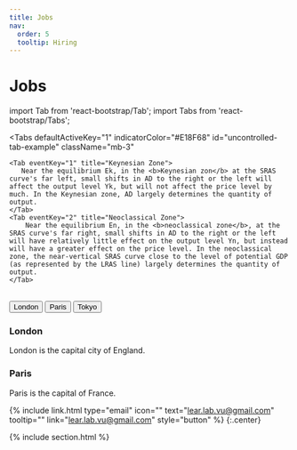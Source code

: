 ```yaml
---
title: Jobs
nav:
  order: 5
  tooltip: Hiring
---
```


# <i class="fas fa-envelope"></i>Jobs

import Tab from 'react-bootstrap/Tab';
import Tabs from 'react-bootstrap/Tabs';


<Tabs
    defaultActiveKey="1"
    indicatorColor="#E18F68"
    id="uncontrolled-tab-example"
    className="mb-3"
  >
    <Tab eventKey="1" title="Keynesian Zone">
       Near the equilibrium Ek, in the <b>Keynesian zon</b> at the SRAS curve's far left, small shifts in AD to the right or the left will affect the output level Yk, but will not affect the price level by much. In the Keynesian zone, AD largely determines the quantity of output. 
    </Tab>
    <Tab eventKey="2" title="Neoclassical Zone">
        Near the equilibrium En, in the <b>neoclassical zone</b>, at the SRAS curve's far right, small shifts in AD to the right or the left will have relatively little effect on the output level Yn, but instead will have a greater effect on the price level. In the neoclassical zone, the near-vertical SRAS curve close to the level of potential GDP (as represented by the LRAS line) largely determines the quantity of output. 
    </Tab>
</Tabs>

<br/>


<!-- Tab links -->
<div class="tab">
  <button class="tablinks" onclick="openCity(event, 'London')">London</button>
  <button class="tablinks" onclick="openCity(event, 'Paris')">Paris</button>
  <button class="tablinks" onclick="openCity(event, 'Tokyo')">Tokyo</button>
</div>

<!-- Tab content -->
<div id="London" class="tabcontent">
  <h3>London</h3>
  <p>London is the capital city of England.</p>
</div>

<div id="Paris" class="tabcontent">
  <h3>Paris</h3>
  <p>Paris is the capital of France.</p>
</div>


{%
  include link.html
  type="email"
  icon=""
  text="lear.lab.vu@gmail.com"
  tooltip=""
  link="lear.lab.vu@gmail.com"
  style="button"
%}
{:.center}

{% include section.html %}

